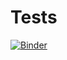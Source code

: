 # Tests

[![Binder](https://mybinder.org/badge.svg)](https://mybinder.org/v2/gh/jerome-barth/Tests/master)
